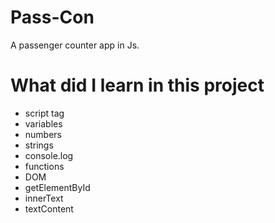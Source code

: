 # Pass-Con
A passenger counter app in Js.

# What did I learn in this project
- script tag
- variables
- numbers
- strings
- console.log
- functions 
- DOM
- getElementById
- innerText
- textContent
